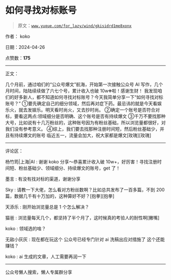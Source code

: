 # 如何寻找对标账号

> 原文：[`www.yuque.com/for_lazy/wind/gkisidrd1me8xonx`](https://www.yuque.com/for_lazy/wind/gkisidrd1me8xonx)

作者： koko

日期：2024-04-26

点赞数：**175**

* * *

正文：

几个月前，通过咱们的“公众号爆文”航海，开始第一次接触公众号 AI 写作，几个月时间，陆陆续续做了六七个号，累计收入也破 10w➕啦！感谢生财！
我发现咱们的好多新人，都不知道如何寻找对标账号？今天我简单分享一下“如何寻找对标账号？”
①要先确定自己的细分领域，然后再对症下药。最忌讳的就是今天看娱乐火，就去发娱乐。明天看时尚火，又去抄时尚。
②确定一个账号是否符合对标，要看这两点:领域细分是否明确、这个账号是否有持续爆文
③千万不要找那种大号，比如说有十几万粉丝的，这种账号因为有粉丝基础，所以浏览量都很好，对我们没有参考意义。
④综上，我们要去找那种注册时间短，然后粉丝基础少，并且有持续爆文的账号 临近五一，流量会加大，祝大家都是爆文[玫瑰][玫瑰]

* * *

评论区：

杨竹筠|上海|AI : 谢谢 koko 分享～恭喜累计收入破 10w+，好厉害！寻找注册时间短、粉丝基础少、领域细分、持续爆文的账号，get 了！

墨言 : 有没有找对标的渠道，谢谢分享

Sky : 请教一下大佬，怎么看对方粉丝数啊？比如总共发布了一百多篇，不到 200 篇，数据几千有十万加的，这种算好不好？[抱拳][抱拳]

天添乐 : 刚开始浏览量总是 1 个怎么解决？

猫爸 : 浏览量每天几个，都坚持了半个月了，这时候真的考验人的耐性啊[撇嘴]

koko : 领域选的啥？

无敌小灰灰 : 现在都在玩这个 公众号已经专门针对 ai 洗稿出应对措施了 这个还能赚钱？

koko : ai 生成的文章，人工需要再润一下

* * *

公众号懒人搜索，懒人专属群分享